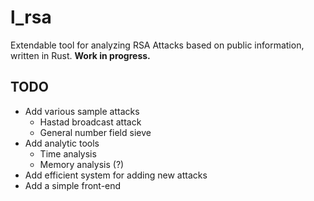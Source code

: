 # l_rsa
Extendable tool for analyzing RSA Attacks based on public information, written in Rust. **Work in progress.**

## TODO
* Add various sample attacks
  * Hastad broadcast attack
  * General number field sieve
* Add analytic tools
  * Time analysis
  * Memory analysis (?)
* Add efficient system for adding new attacks
* Add a simple front-end
